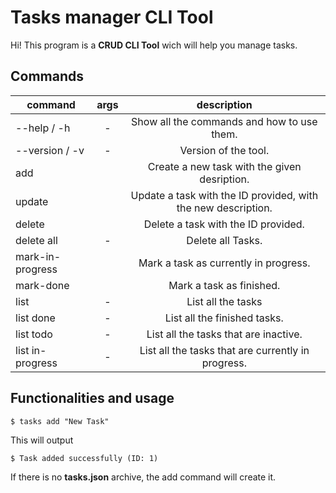 # Tasks manager **CLI Tool**

Hi! This program is a **CRUD CLI Tool** wich will help you manage tasks.

## Commands

| command          |          args          |                          description                          |
| ---------------- | :--------------------: | :-----------------------------------------------------------: |
| --help / -h      |           -            |          Show all the commands and how to use them.           |
| --version / -v   |           -            |                     Version of the tool.                      |
| add              |     <description>      |         Create a new task with the given desription.          |
| update           | <ID> <new description> | Update a task with the ID provided, with the new description. |
| delete           |          <ID>          |              Delete a task with the ID provided.              |
| delete all       |           -            |                       Delete all Tasks.                       |
| mark-in-progress |          <ID>          |             Mark a task as currently in progress.             |
| mark-done        |          <ID>          |                   Mark a task as finished.                    |
| list             |           -            |                      List all the tasks                       |
| list done        |           -            |                 List all the finished tasks.                  |
| list todo        |           -            |             List all the tasks that are inactive.             |
| list in-progress |           -            |      List all the tasks that are currently in progress.       |

## Functionalities and usage

`$ tasks add "New Task"`

This will output

`$ Task added successfully (ID: 1)`

If there is no **tasks.json** archive, the add command will create it.
